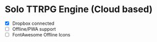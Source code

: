 # Solo TTRPG Engine (Cloud based)

- [X] Dropbox connected
- [ ] Offline/PWA support
- [ ] FontAwesome Offline Icons

